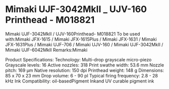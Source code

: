 # Mimaki UJF-3042MkII _ UJV-160 Printhead - M018821

Mimaki UJF-3042MkII / UJV-160Printhead- M018821
To be used with:Mimaki JFX-1615 / Mimaki JFX-1615Plus / Mimaki JFX-1631 / Mimaki JFX-1631Plus / Mimaki UJF-706 / Mimaki UJV-160 / Mimaki UJF-3042MkII / Mimaki UJF-6042MkII
Remarks:Mimaki

Product Specifications:
Technology: Multi-drop grayscale micro-piezo
Grayscale levels: 16
Active nozzles: 318
Print swathe width: 53.6 mm
Nozzle pitch: 169 μm
Native resolution: 150 dpi
Printhead weight: 148 g
Dimensions: 85 x 70 x 23 mm
Drop volume: 6 - 90 pl
Typical firing frequency: 2.8 - 28 kHz
Ink Compatibility: oil-basedPigment Inkand UV curable pigment ink
